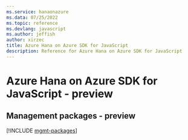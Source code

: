 ```yaml
---
ms.service: hanaonazure
ms.data: 07/25/2022
ms.topic: reference
ms.devlang: javascript
ms.author: jeffish
author: xirzec
title: Azure Hana on Azure SDK for JavaScript
description: Reference for Azure Hana on Azure SDK for JavaScript
---
```

# Azure Hana on Azure SDK for JavaScript - preview

## Management packages - preview
[!INCLUDE [mgmt-packages](hana-on-azure-mgmt-index.md)]